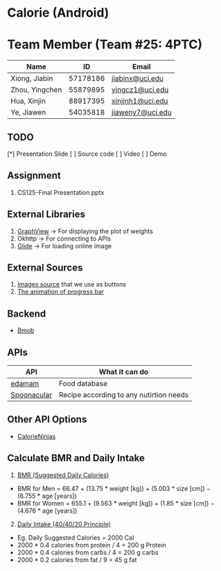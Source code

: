 # Calorie (Android)

# Team Member  (Team #25: 4PTC)
| Name | ID | Email |
|------|----|-------|
|Xiong, Jiabin|57178186|jiabinx@uci.edu|
|Zhou, Yingchen|55879895|yingcz1@uci.edu|
|Hua, Xinjin|88917395|xinjinh1@uci.edu|
|Ye, Jiawen|54035818|jiaweny7@uci.edu|

## TODO
[*] Presentation Slide
[ ] Source code
[ ] Video
[ ] Demo

## Assignment
1. CS125-Final Presentation.pptx


## External Libraries
1. <a href = https://github.com/jjoe64/GraphView>GraphView</a> -> For displaying the plot of weights
2. Okhttp -> For connecting to APIs
3. <a href = https://github.com/bumptech/glide>Glide</a> -> For loading online image

## External Sources
1. <a href = https://www.iconfont.cn>Images source</a> that we use as buttons
2. <a href = https://www.jb51.net/article/133617.htm>The animation of progress bar</a>

## Backend
* <a href = "https://www.bmob.cn/">Bmob</a>

## APIs

| API | What it can do |
|-----|----------------|
|<a href = https://rapidapi.com/edamam/api/edamam-food-and-grocery-database>edamam</a>|Food database|
|<a href = https://rapidapi.com/spoonacular/api/recipe-food-nutrition?>Spoonacular</a>|Recipe according to any nutirtion needs|

## Other API Options
* <a href = https://rapidapi.com/calorieninjas/api/calorieninjas>CalorieNinjas</a>

## Calculate BMR and Daily Intake
1. <a href = https://www.diabetes.co.uk/bmr-calculator.html>BMR (Suggested Daily Calories)</a>
  * BMR for Men = 66.47 + (13.75 * weight [kg]) + (5.003 * size [cm]) − (6.755 * age [years])
  * BMR for Women = 655.1 + (9.563 * weight [kg]) + (1.85 * size [cm]) − (4.676 * age [years])
2. <a href = https://diabetesstrong.com/how-much-protein-carbs-fat-should-you-eat/>Daily Intake (40/40/20 Principle)</a>
  * Eg. Daily Suggested Calories = 2000 Cal
  * 2000 * 0.4 calories from protein / 4 = 200 g Protein
  * 2000 * 0.4 calories from carbs / 4 = 200 g carbs
  * 2000 * 0.2 calories from fat / 9 = 45 g fat

